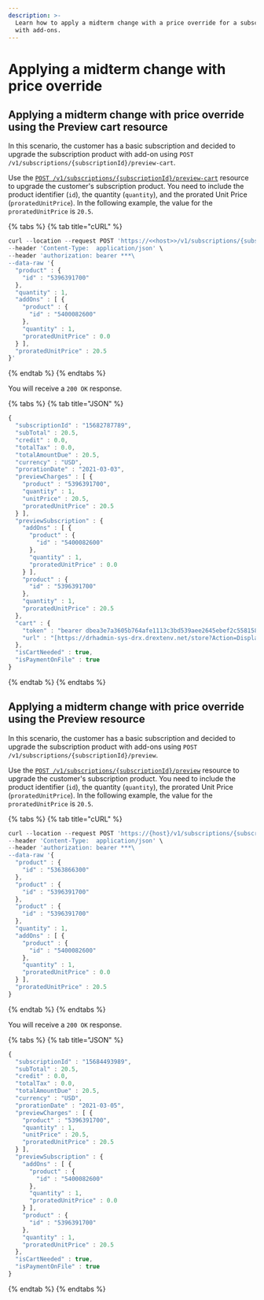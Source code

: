 ```yaml
---
description: >-
  Learn how to apply a midterm change with a price override for a subscription
  with add-ons.
---
```


# Applying a midterm change with price override

## Applying a midterm change with price override using the Preview cart resource <a href="#apply-a-unit-prorated-price-using-the-preview-cart-resource" id="apply-a-unit-prorated-price-using-the-preview-cart-resource"></a>

In this scenario, the customer has a basic subscription and decided to upgrade the subscription product with add-on using `POST /v1/subscriptions/{subscriptionId}/preview-cart`.

Use the [`POST /v1/subscriptions/{subscriptionId}/preview-cart`](https://www.digitalriver.com/docs/commerce-api-reference/#operation/previewCartSubscription) resource to upgrade the customer's subscription product. You need to include the product identifier (`id`), the quantity (`quantity`), and the prorated Unit Price (`proratedUnitPrice`). In the following example, the value for the `proratedUnitPrice` is `20.5`.&#x20;

{% tabs %}
{% tab title="cURL" %}
```javascript
curl --location --request POST 'https://<<host>>/v1/subscriptions/{subscriptionId}/preview-cart' \
--header 'Content-Type:  application/json' \
--header 'authorization: bearer ***\
--data-raw '{
  "product" : {
    "id" : "5396391700"
  },
  "quantity" : 1,
  "addOns" : [ {
    "product" : {
      "id" : "5400082600"
    },
    "quantity" : 1,
    "proratedUnitPrice" : 0.0
  } ],
  "proratedUnitPrice" : 20.5
}'
```
{% endtab %}
{% endtabs %}

You will receive a `200 OK` response.

{% tabs %}
{% tab title="JSON" %}
```javascript
{
  "subscriptionId" : "15682787789",
  "subTotal" : 20.5,
  "credit" : 0.0,
  "totalTax" : 0.0,
  "totalAmountDue" : 20.5,
  "currency" : "USD",
  "prorationDate" : "2021-03-03",
  "previewCharges" : [ {
    "product" : "5396391700",
    "quantity" : 1,
    "unitPrice" : 20.5,
    "proratedUnitPrice" : 20.5
  } ],
  "previewSubscription" : {
    "addOns" : [ {
      "product" : {
        "id" : "5400082600"
      },
      "quantity" : 1,
      "proratedUnitPrice" : 0.0
    } ],
    "product" : {
      "id" : "5396391700"
    },
    "quantity" : 1,
    "proratedUnitPrice" : 20.5
  },
  "cart" : {
    "token" : "bearer dbea3e7a3605b764afe1113c3bd539aee2645ebef2c5581584663d957b514f24d205a4b72aa404acc03d85062b1b7c99954ef1e22c9a2de5a9214082273e2ee0e5480ea0e38cc85260e9c7d22d7e8851",
    "url" : "[https://drhadmin-sys-drx.drextenv.net/store?Action=DisplayHGOP2LandingPage&Locale=en_US&SiteID=sub2test&Token=eHBLKQgMBhgUBTIFSVpVSVxFXVhBW1RJUk1fVU9TVktVewA%3D&session=CB289EB23D78E50C7203166BFDD6CF1AAA48BA8DDDED419570AB88C662F4B8480D9146F3517FB71E6658420B74105DE424E90940F72DAC34E5F9EF1E089976E25ED5A6AEB92345D8420A79758692FFFE]"
  },
  "isCartNeeded" : true,
  "isPaymentOnFile" : true
}
```
{% endtab %}
{% endtabs %}

## Applying a midterm change with price override using the Preview resource <a href="#apply-a-unit-prorated-price-using-the-preview-resource" id="apply-a-unit-prorated-price-using-the-preview-resource"></a>

In this scenario, the customer has a basic subscription and decided to upgrade the subscription product with add-ons using `POST /v1/subscriptions/{subscriptionId}/preview`.

Use the [`POST /v1/subscriptions/{subscriptionId}/preview`](https://www.digitalriver.com/docs/commerce-api-reference/#operation/previewSubscription) resource to upgrade the customer's subscription product. You need to include the product identifier (`id`), the quantity (`quantity`), the prorated Unit Price (`proratedUnitPrice`). In the following example, the value for the `proratedUnitPrice` is `20.5`.&#x20;

{% tabs %}
{% tab title="cURL" %}
```javascript
curl --location --request POST 'https://{host}/v1/subscriptions/{subscriptionId}/preview' \
--header 'Content-Type:  application/json' \
--header 'authorization: bearer ***\
--data-raw '{    
  "product" : {
    "id" : "5363866300"
  },
  "product" : {
    "id" : "5396391700"
  },
  "product" : {
    "id" : "5396391700"
  },
  "quantity" : 1,
  "addOns" : [ {
    "product" : {
      "id" : "5400082600"
    },
    "quantity" : 1,
    "proratedUnitPrice" : 0.0
  } ],
  "proratedUnitPrice" : 20.5
}

```
{% endtab %}
{% endtabs %}

You will receive a `200 OK` response.

{% tabs %}
{% tab title="JSON" %}
```javascript
{
  "subscriptionId" : "15684493989",
  "subTotal" : 20.5,
  "credit" : 0.0,
  "totalTax" : 0.0,
  "totalAmountDue" : 20.5,
  "currency" : "USD",
  "prorationDate" : "2021-03-05",
  "previewCharges" : [ {
    "product" : "5396391700",
    "quantity" : 1,
    "unitPrice" : 20.5,
    "proratedUnitPrice" : 20.5
  } ],
  "previewSubscription" : {
    "addOns" : [ {
      "product" : {
        "id" : "5400082600"
      },
      "quantity" : 1,
      "proratedUnitPrice" : 0.0
    } ],
    "product" : {
      "id" : "5396391700"
    },
    "quantity" : 1,
    "proratedUnitPrice" : 20.5
  },
  "isCartNeeded" : true,
  "isPaymentOnFile" : true
}

```
{% endtab %}
{% endtabs %}
